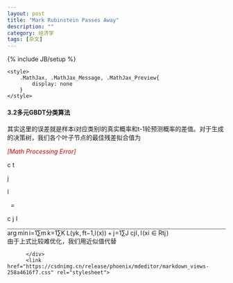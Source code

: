 ```yaml
---
layout: post
title: "Mark Rubinstein Passes Away"
description: ""
category: 经济学
tags: [杂文]
---
```

{% include JB/setup %}


<head><style>.login-box{position: fixed;display: none;left: 50%;top: 50%;z-index: 10000;-webkit-transform: translate(-50%, -50%);-ms-transform: translate(-50%, -50%);-o-transform: translate(-50%, -50%);-moz-transform: translate(-50%, -50%);transform: translate(-50%, -50%);background-color: #fff;}.login-mark{position: fixed;top: 0;left: 0;z-index: 9999;background-color: rgba(0, 0, 0, 0.5);width: 100%;height: 100%;display: none;}</style><script type="text/javascript" async="" src="https://pos.baidu.com/auto_dup?psi=e27f1ef24612cf6573a9512d142478a4&amp;di=0&amp;dri=0&amp;dis=0&amp;dai=0&amp;ps=0&amp;enu=encoding&amp;dcb=___baidu_union_callback_&amp;dtm=AUTO_JSONP&amp;dvi=0.0&amp;dci=-1&amp;dpt=none&amp;tsr=0&amp;tpr=1558320045690&amp;ti=%E6%9C%BA%E5%99%A8%E5%AD%A6%E4%B9%A0%E4%B9%8B%E6%A2%AF%E5%BA%A6%E6%8F%90%E5%8D%87%E5%86%B3%E7%AD%96%E6%A0%91(GBDT)%20-%20%E8%B0%93%E4%B9%8B%E5%B0%8F%E4%B8%80%20-%20CSDN%E5%8D%9A%E5%AE%A2&amp;ari=2&amp;dbv=2&amp;drs=1&amp;pcs=1903x900&amp;pss=1903x11529&amp;cfv=0&amp;cpl=5&amp;chi=1&amp;cce=true&amp;cec=UTF-8&amp;tlm=1558320045&amp;prot=2&amp;rw=900&amp;ltu=https%3A%2F%2Fblog.csdn.net%2FXiaoYi_Eric%2Farticle%2Fdetails%2F80167968&amp;ltr=https%3A%2F%2Fblog.csdn.net%2Fsb19931201%2Farticle%2Fdetails%2F52506157&amp;ecd=1&amp;uc=1920x1040&amp;pis=-1x-1&amp;sr=1920x1080&amp;tcn=1558320046&amp;dc=4"></script><script type="text/javascript" charset="utf-8" src="https://gsp0.baidu.com/yrwHcjSl0MgCo2Kml5_Y_D3/api/customsearch/apiaccept?sid=10742016945123576423&amp;v=2.0&amp;callback=csdn.afterBaiduSearchInit"></script><script type="text/javascript" async="" src="https://rabc1.iteye.com/pjnrue.js"></script><script src="https://www.googletagservices.com/activeview/js/current/osd.js?cb=%2Fr20100101"></script><script src="https://pagead2.googlesyndication.com/pub-config/r20160913/ca-pub-1076724771190722.js"></script>
    <meta charset="UTF-8">
    <link rel="canonical" href="https://blog.csdn.net/XiaoYi_Eric/article/details/80167968">
    <meta http-equiv="content-type" content="text/html; charset=utf-8">
    <meta name="renderer" content="webkit">
    <meta name="force-rendering" content="webkit">
    <meta http-equiv="X-UA-Compatible" content="IE=edge,chrome=1">
    <meta name="viewport" content="width=device-width, initial-scale=1.0, minimum-scale=1.0, maximum-scale=1.0, user-scalable=no">
    <meta name="apple-mobile-web-app-status-bar-style" content="black">
    <meta name="referrer" content="always">
    <meta http-equiv="Cache-Control" content="no-siteapp"><link rel="alternate" media="handheld" href="#">
    <meta name="shenma-site-verification" content="5a59773ab8077d4a62bf469ab966a63b_1497598848">



        

	<style>
        .MathJax, .MathJax_Message, .MathJax_Preview{
            display: none
        }
    </style>
	
	
<link rel="preload" href="https://adservice.google.com/adsid/integrator.js?domain=blog.csdn.net" as="script"><script type="text/javascript" src="https://adservice.google.com/adsid/integrator.js?domain=blog.csdn.net"></script><link rel="preload" href="https://pagead2.googlesyndication.com/pagead/js/r20190513/r20190131/show_ads_impl.js" as="script"><style type="text/css">.recommend-box ._4paradigm_box.T3 a .content-box{margin-left:0} .recommend-box ._4paradigm_box.T3 a .content-box h4{vertical-align:top}.recommend-box ._4paradigm_box.p4courset3_target {padding:0}.recommend-box ._4paradigm_box._paradigm_T_ads_render {padding:0} .recommend-box ._4paradigm_box._paradigm_T_ads_render a {width:100%;display:inline-block} ._4paradigm_box._paradigm_T_ads_render a:hover .text-truncate{color:#ca0c16}</style><script src="https://csdnimg.cn/static/api/js/share.js?v=89860594"></script><link rel="stylesheet" type="text/css" href="//csdnimg.cn/public/common/gotop/css/goTop.min.css?v20180912133540"><style type="text/css">pre{position: relative}pre:hover .hljs-button{display: block}.hljs-button{display: none;position: absolute;right: 4px;top: 4px;font-size: 12px;color: #4d4d4d;background-color: white;padding: 2px 8px;margin: 8px;border-radius: 4px;cursor: pointer; box-shadow: 0 2px 4px rgba(0,0,0,0.05), 0 2px 4px rgba(0,0,0,0.05);}.hljs-button:after{content: attr(data-title)}</style><style type="text/css">.hljs-ln{border-collapse:collapse}            .hljs-ln td{padding:0}            .hljs-ln-n{text-align: right;padding-right: 8px;}            .hljs-ln-n:before{content:attr(data-line-number)}</style><script charset="UTF-8" src="https://entry.baidu.com/rp/bwordcom?di=&amp;user=&amp;page_url=https%3A%2F%2Fblog.csdn.net%2FXiaoYi_Eric%2Farticle%2Fdetails%2F80167968&amp;logid=111&amp;title=%E6%9C%BA%E5%99%A8%E5%AD%A6%E4%B9%A0%E4%B9%8B%E6%A2%AF%E5%BA%A6%E6%8F%90%E5%8D%87%E5%86%B3%E7%AD%96%E6%A0%91(GBDT)%20-%20%E8%B0%93%E4%B9%8B%E5%B0%8F%E4%B8%80%20-%20CSDN%E5%8D%9A%E5%AE%A2&amp;jsonp=baidu_bw_1558320047224"></script><script type="text/javascript" src="https://g.csdnimg.cn/check-adb/1.0.4/check-adb.js"></script><script type="text/javascript" src="//csdnimg.cn/search/baidu_opensug-1.0.0.js"></script><link rel="stylesheet" type="text/css" href="https://g.csdnimg.cn/check-adb/1.0.4/css/check-adb.css"><script type="text/javascript" src="https://g.csdnimg.cn/lib/fuckadblock/3.2.1/fuckadblock.min.js"></script><style type="text/css"></style><style type="text/css"></style><style type="text/css"></style><style type="text/css"></style><style type="text/css"></style><style type="text/css"></style><style type="text/css"></style><style type="text/css"></style><style type="text/css"></style><style type="text/css"></style><style type="text/css"></style><style type="text/css">.MathJax_Hover_Frame {border-radius: .25em; -webkit-border-radius: .25em; -moz-border-radius: .25em; -khtml-border-radius: .25em; box-shadow: 0px 0px 15px #83A; -webkit-box-shadow: 0px 0px 15px #83A; -moz-box-shadow: 0px 0px 15px #83A; -khtml-box-shadow: 0px 0px 15px #83A; border: 1px solid #A6D ! important; display: inline-block; position: absolute}
.MathJax_Menu_Button .MathJax_Hover_Arrow {position: absolute; cursor: pointer; display: inline-block; border: 2px solid #AAA; border-radius: 4px; -webkit-border-radius: 4px; -moz-border-radius: 4px; -khtml-border-radius: 4px; font-family: 'Courier New',Courier; font-size: 9px; color: #F0F0F0}
.MathJax_Menu_Button .MathJax_Hover_Arrow span {display: block; background-color: #AAA; border: 1px solid; border-radius: 3px; line-height: 0; padding: 4px}
.MathJax_Hover_Arrow:hover {color: white!important; border: 2px solid #CCC!important}
.MathJax_Hover_Arrow:hover span {background-color: #CCC!important}
</style><style type="text/css">#MathJax_About {position: fixed; left: 50%; width: auto; text-align: center; border: 3px outset; padding: 1em 2em; background-color: #DDDDDD; color: black; cursor: default; font-family: message-box; font-size: 120%; font-style: normal; text-indent: 0; text-transform: none; line-height: normal; letter-spacing: normal; word-spacing: normal; word-wrap: normal; white-space: nowrap; float: none; z-index: 201; border-radius: 15px; -webkit-border-radius: 15px; -moz-border-radius: 15px; -khtml-border-radius: 15px; box-shadow: 0px 10px 20px #808080; -webkit-box-shadow: 0px 10px 20px #808080; -moz-box-shadow: 0px 10px 20px #808080; -khtml-box-shadow: 0px 10px 20px #808080; filter: progid:DXImageTransform.Microsoft.dropshadow(OffX=2, OffY=2, Color='gray', Positive='true')}
#MathJax_About.MathJax_MousePost {outline: none}
.MathJax_Menu {position: absolute; background-color: white; color: black; width: auto; padding: 2px; border: 1px solid #CCCCCC; margin: 0; cursor: default; font: menu; text-align: left; text-indent: 0; text-transform: none; line-height: normal; letter-spacing: normal; word-spacing: normal; word-wrap: normal; white-space: nowrap; float: none; z-index: 201; box-shadow: 0px 10px 20px #808080; -webkit-box-shadow: 0px 10px 20px #808080; -moz-box-shadow: 0px 10px 20px #808080; -khtml-box-shadow: 0px 10px 20px #808080; filter: progid:DXImageTransform.Microsoft.dropshadow(OffX=2, OffY=2, Color='gray', Positive='true')}
.MathJax_MenuItem {padding: 2px 2em; background: transparent}
.MathJax_MenuArrow {position: absolute; right: .5em; padding-top: .25em; color: #666666; font-size: .75em}
.MathJax_MenuActive .MathJax_MenuArrow {color: white}
.MathJax_MenuArrow.RTL {left: .5em; right: auto}
.MathJax_MenuCheck {position: absolute; left: .7em}
.MathJax_MenuCheck.RTL {right: .7em; left: auto}
.MathJax_MenuRadioCheck {position: absolute; left: 1em}
.MathJax_MenuRadioCheck.RTL {right: 1em; left: auto}
.MathJax_MenuLabel {padding: 2px 2em 4px 1.33em; font-style: italic}
.MathJax_MenuRule {border-top: 1px solid #CCCCCC; margin: 4px 1px 0px}
.MathJax_MenuDisabled {color: GrayText}
.MathJax_MenuActive {background-color: Highlight; color: HighlightText}
.MathJax_MenuDisabled:focus, .MathJax_MenuLabel:focus {background-color: #E8E8E8}
.MathJax_ContextMenu:focus {outline: none}
.MathJax_ContextMenu .MathJax_MenuItem:focus {outline: none}
#MathJax_AboutClose {top: .2em; right: .2em}
.MathJax_Menu .MathJax_MenuClose {top: -10px; left: -10px}
.MathJax_MenuClose {position: absolute; cursor: pointer; display: inline-block; border: 2px solid #AAA; border-radius: 18px; -webkit-border-radius: 18px; -moz-border-radius: 18px; -khtml-border-radius: 18px; font-family: 'Courier New',Courier; font-size: 24px; color: #F0F0F0}
.MathJax_MenuClose span {display: block; background-color: #AAA; border: 1.5px solid; border-radius: 18px; -webkit-border-radius: 18px; -moz-border-radius: 18px; -khtml-border-radius: 18px; line-height: 0; padding: 8px 0 6px}
.MathJax_MenuClose:hover {color: white!important; border: 2px solid #CCC!important}
.MathJax_MenuClose:hover span {background-color: #CCC!important}
.MathJax_MenuClose:hover:focus {outline: none}
</style><style type="text/css">.MathJax_Preview .MJXf-math {color: inherit!important}
</style><style type="text/css">.MJX_Assistive_MathML {position: absolute!important; top: 0; left: 0; clip: rect(1px, 1px, 1px, 1px); padding: 1px 0 0 0!important; border: 0!important; height: 1px!important; width: 1px!important; overflow: hidden!important; display: block!important; -webkit-touch-callout: none; -webkit-user-select: none; -khtml-user-select: none; -moz-user-select: none; -ms-user-select: none; user-select: none}
.MJX_Assistive_MathML.MJX_Assistive_MathML_Block {width: 100%!important}
</style><style type="text/css">#MathJax_Zoom {position: absolute; background-color: #F0F0F0; overflow: auto; display: block; z-index: 301; padding: .5em; border: 1px solid black; margin: 0; font-weight: normal; font-style: normal; text-align: left; text-indent: 0; text-transform: none; line-height: normal; letter-spacing: normal; word-spacing: normal; word-wrap: normal; white-space: nowrap; float: none; -webkit-box-sizing: content-box; -moz-box-sizing: content-box; box-sizing: content-box; box-shadow: 5px 5px 15px #AAAAAA; -webkit-box-shadow: 5px 5px 15px #AAAAAA; -moz-box-shadow: 5px 5px 15px #AAAAAA; -khtml-box-shadow: 5px 5px 15px #AAAAAA; filter: progid:DXImageTransform.Microsoft.dropshadow(OffX=2, OffY=2, Color='gray', Positive='true')}
#MathJax_ZoomOverlay {position: absolute; left: 0; top: 0; z-index: 300; display: inline-block; width: 100%; height: 100%; border: 0; padding: 0; margin: 0; background-color: white; opacity: 0; filter: alpha(opacity=0)}
#MathJax_ZoomFrame {position: relative; display: inline-block; height: 0; width: 0}
#MathJax_ZoomEventTrap {position: absolute; left: 0; top: 0; z-index: 302; display: inline-block; border: 0; padding: 0; margin: 0; background-color: white; opacity: 0; filter: alpha(opacity=0)}
</style><style type="text/css">.MathJax_Preview {color: #888}
#MathJax_Message {position: fixed; left: 1em; bottom: 1.5em; background-color: #E6E6E6; border: 1px solid #959595; margin: 0px; padding: 2px 8px; z-index: 102; color: black; font-size: 80%; width: auto; white-space: nowrap}
#MathJax_MSIE_Frame {position: absolute; top: 0; left: 0; width: 0px; z-index: 101; border: 0px; margin: 0px; padding: 0px}
.MathJax_Error {color: #CC0000; font-style: italic}
</style><link rel="stylesheet" href="//csdnimg.cn/static/api/css/share_style0_16.css?v=6aba13f0.css"><style type="text/css">.MJXp-script {font-size: .8em}
.MJXp-right {-webkit-transform-origin: right; -moz-transform-origin: right; -ms-transform-origin: right; -o-transform-origin: right; transform-origin: right}
.MJXp-bold {font-weight: bold}
.MJXp-italic {font-style: italic}
.MJXp-scr {font-family: MathJax_Script,'Times New Roman',Times,STIXGeneral,serif}
.MJXp-frak {font-family: MathJax_Fraktur,'Times New Roman',Times,STIXGeneral,serif}
.MJXp-sf {font-family: MathJax_SansSerif,'Times New Roman',Times,STIXGeneral,serif}
.MJXp-cal {font-family: MathJax_Caligraphic,'Times New Roman',Times,STIXGeneral,serif}
.MJXp-mono {font-family: MathJax_Typewriter,'Times New Roman',Times,STIXGeneral,serif}
.MJXp-largeop {font-size: 150%}
.MJXp-largeop.MJXp-int {vertical-align: -.2em}
.MJXp-math {display: inline-block; line-height: 1.2; text-indent: 0; font-family: 'Times New Roman',Times,STIXGeneral,serif; white-space: nowrap; border-collapse: collapse}
.MJXp-display {display: block; text-align: center; margin: 1em 0}
.MJXp-math span {display: inline-block}
.MJXp-box {display: block!important; text-align: center}
.MJXp-box:after {content: " "}
.MJXp-rule {display: block!important; margin-top: .1em}
.MJXp-char {display: block!important}
.MJXp-mo {margin: 0 .15em}
.MJXp-mfrac {margin: 0 .125em; vertical-align: .25em}
.MJXp-denom {display: inline-table!important; width: 100%}
.MJXp-denom > * {display: table-row!important}
.MJXp-surd {vertical-align: top}
.MJXp-surd > * {display: block!important}
.MJXp-script-box > *  {display: table!important; height: 50%}
.MJXp-script-box > * > * {display: table-cell!important; vertical-align: top}
.MJXp-script-box > *:last-child > * {vertical-align: bottom}
.MJXp-script-box > * > * > * {display: block!important}
.MJXp-mphantom {visibility: hidden}
.MJXp-munderover {display: inline-table!important}
.MJXp-over {display: inline-block!important; text-align: center}
.MJXp-over > * {display: block!important}
.MJXp-munderover > * {display: table-row!important}
.MJXp-mtable {vertical-align: .25em; margin: 0 .125em}
.MJXp-mtable > * {display: inline-table!important; vertical-align: middle}
.MJXp-mtr {display: table-row!important}
.MJXp-mtd {display: table-cell!important; text-align: center; padding: .5em 0 0 .5em}
.MJXp-mtr > .MJXp-mtd:first-child {padding-left: 0}
.MJXp-mtr:first-child > .MJXp-mtd {padding-top: 0}
.MJXp-mlabeledtr {display: table-row!important}
.MJXp-mlabeledtr > .MJXp-mtd:first-child {padding-left: 0}
.MJXp-mlabeledtr:first-child > .MJXp-mtd {padding-top: 0}
.MJXp-merror {background-color: #FFFF88; color: #CC0000; border: 1px solid #CC0000; padding: 1px 3px; font-style: normal; font-size: 90%}
.MJXp-scale0 {-webkit-transform: scaleX(.0); -moz-transform: scaleX(.0); -ms-transform: scaleX(.0); -o-transform: scaleX(.0); transform: scaleX(.0)}
.MJXp-scale1 {-webkit-transform: scaleX(.1); -moz-transform: scaleX(.1); -ms-transform: scaleX(.1); -o-transform: scaleX(.1); transform: scaleX(.1)}
.MJXp-scale2 {-webkit-transform: scaleX(.2); -moz-transform: scaleX(.2); -ms-transform: scaleX(.2); -o-transform: scaleX(.2); transform: scaleX(.2)}
.MJXp-scale3 {-webkit-transform: scaleX(.3); -moz-transform: scaleX(.3); -ms-transform: scaleX(.3); -o-transform: scaleX(.3); transform: scaleX(.3)}
.MJXp-scale4 {-webkit-transform: scaleX(.4); -moz-transform: scaleX(.4); -ms-transform: scaleX(.4); -o-transform: scaleX(.4); transform: scaleX(.4)}
.MJXp-scale5 {-webkit-transform: scaleX(.5); -moz-transform: scaleX(.5); -ms-transform: scaleX(.5); -o-transform: scaleX(.5); transform: scaleX(.5)}
.MJXp-scale6 {-webkit-transform: scaleX(.6); -moz-transform: scaleX(.6); -ms-transform: scaleX(.6); -o-transform: scaleX(.6); transform: scaleX(.6)}
.MJXp-scale7 {-webkit-transform: scaleX(.7); -moz-transform: scaleX(.7); -ms-transform: scaleX(.7); -o-transform: scaleX(.7); transform: scaleX(.7)}
.MJXp-scale8 {-webkit-transform: scaleX(.8); -moz-transform: scaleX(.8); -ms-transform: scaleX(.8); -o-transform: scaleX(.8); transform: scaleX(.8)}
.MJXp-scale9 {-webkit-transform: scaleX(.9); -moz-transform: scaleX(.9); -ms-transform: scaleX(.9); -o-transform: scaleX(.9); transform: scaleX(.9)}
.MathJax_PHTML .noError {vertical-align: ; font-size: 90%; text-align: left; color: black; padding: 1px 3px; border: 1px solid}
</style><style type="text/css">.MathJax_Display {text-align: center; margin: 1em 0em; position: relative; display: block!important; text-indent: 0; max-width: none; max-height: none; min-width: 0; min-height: 0; width: 100%}
.MathJax .merror {background-color: #FFFF88; color: #CC0000; border: 1px solid #CC0000; padding: 1px 3px; font-style: normal; font-size: 90%}
.MathJax .MJX-monospace {font-family: monospace}
.MathJax .MJX-sans-serif {font-family: sans-serif}
#MathJax_Tooltip {background-color: InfoBackground; color: InfoText; border: 1px solid black; box-shadow: 2px 2px 5px #AAAAAA; -webkit-box-shadow: 2px 2px 5px #AAAAAA; -moz-box-shadow: 2px 2px 5px #AAAAAA; -khtml-box-shadow: 2px 2px 5px #AAAAAA; filter: progid:DXImageTransform.Microsoft.dropshadow(OffX=2, OffY=2, Color='gray', Positive='true'); padding: 3px 4px; z-index: 401; position: absolute; left: 0; top: 0; width: auto; height: auto; display: none}
.MathJax {display: inline; font-style: normal; font-weight: normal; line-height: normal; font-size: 100%; font-size-adjust: none; text-indent: 0; text-align: left; text-transform: none; letter-spacing: normal; word-spacing: normal; word-wrap: normal; white-space: nowrap; float: none; direction: ltr; max-width: none; max-height: none; min-width: 0; min-height: 0; border: 0; padding: 0; margin: 0}
.MathJax:focus, body :focus .MathJax {display: inline-table}
.MathJax.MathJax_FullWidth {text-align: center; display: table-cell!important; width: 10000em!important}
.MathJax img, .MathJax nobr, .MathJax a {border: 0; padding: 0; margin: 0; max-width: none; max-height: none; min-width: 0; min-height: 0; vertical-align: 0; line-height: normal; text-decoration: none}
img.MathJax_strut {border: 0!important; padding: 0!important; margin: 0!important; vertical-align: 0!important}
.MathJax span {display: inline; position: static; border: 0; padding: 0; margin: 0; vertical-align: 0; line-height: normal; text-decoration: none}
.MathJax nobr {white-space: nowrap!important}
.MathJax img {display: inline!important; float: none!important}
.MathJax * {transition: none; -webkit-transition: none; -moz-transition: none; -ms-transition: none; -o-transition: none}
.MathJax_Processing {visibility: hidden; position: fixed; width: 0; height: 0; overflow: hidden}
.MathJax_Processed {display: none!important}
.MathJax_ExBox {display: block!important; overflow: hidden; width: 1px; height: 60ex; min-height: 0; max-height: none}
.MathJax .MathJax_EmBox {display: block!important; overflow: hidden; width: 1px; height: 60em; min-height: 0; max-height: none}
.MathJax_LineBox {display: table!important}
.MathJax_LineBox span {display: table-cell!important; width: 10000em!important; min-width: 0; max-width: none; padding: 0; border: 0; margin: 0}
.MathJax .MathJax_HitBox {cursor: text; background: white; opacity: 0; filter: alpha(opacity=0)}
.MathJax .MathJax_HitBox * {filter: none; opacity: 1; background: transparent}
#MathJax_Tooltip * {filter: none; opacity: 1; background: transparent}
@font-face {font-family: MathJax_Main; src: url('https://csdnimg.cn/release/blog_mathjax/fonts/HTML-CSS/TeX/woff/MathJax_Main-Regular.woff?V=2.7.2') format('woff'), url('https://csdnimg.cn/release/blog_mathjax/fonts/HTML-CSS/TeX/otf/MathJax_Main-Regular.otf?V=2.7.2') format('opentype')}
@font-face {font-family: MathJax_Main-bold; src: url('https://csdnimg.cn/release/blog_mathjax/fonts/HTML-CSS/TeX/woff/MathJax_Main-Bold.woff?V=2.7.2') format('woff'), url('https://csdnimg.cn/release/blog_mathjax/fonts/HTML-CSS/TeX/otf/MathJax_Main-Bold.otf?V=2.7.2') format('opentype')}
@font-face {font-family: MathJax_Main-italic; src: url('https://csdnimg.cn/release/blog_mathjax/fonts/HTML-CSS/TeX/woff/MathJax_Main-Italic.woff?V=2.7.2') format('woff'), url('https://csdnimg.cn/release/blog_mathjax/fonts/HTML-CSS/TeX/otf/MathJax_Main-Italic.otf?V=2.7.2') format('opentype')}
@font-face {font-family: MathJax_Math-italic; src: url('https://csdnimg.cn/release/blog_mathjax/fonts/HTML-CSS/TeX/woff/MathJax_Math-Italic.woff?V=2.7.2') format('woff'), url('https://csdnimg.cn/release/blog_mathjax/fonts/HTML-CSS/TeX/otf/MathJax_Math-Italic.otf?V=2.7.2') format('opentype')}
@font-face {font-family: MathJax_Caligraphic; src: url('https://csdnimg.cn/release/blog_mathjax/fonts/HTML-CSS/TeX/woff/MathJax_Caligraphic-Regular.woff?V=2.7.2') format('woff'), url('https://csdnimg.cn/release/blog_mathjax/fonts/HTML-CSS/TeX/otf/MathJax_Caligraphic-Regular.otf?V=2.7.2') format('opentype')}
@font-face {font-family: MathJax_Size1; src: url('https://csdnimg.cn/release/blog_mathjax/fonts/HTML-CSS/TeX/woff/MathJax_Size1-Regular.woff?V=2.7.2') format('woff'), url('https://csdnimg.cn/release/blog_mathjax/fonts/HTML-CSS/TeX/otf/MathJax_Size1-Regular.otf?V=2.7.2') format('opentype')}
@font-face {font-family: MathJax_Size2; src: url('https://csdnimg.cn/release/blog_mathjax/fonts/HTML-CSS/TeX/woff/MathJax_Size2-Regular.woff?V=2.7.2') format('woff'), url('https://csdnimg.cn/release/blog_mathjax/fonts/HTML-CSS/TeX/otf/MathJax_Size2-Regular.otf?V=2.7.2') format('opentype')}
@font-face {font-family: MathJax_Size3; src: url('https://csdnimg.cn/release/blog_mathjax/fonts/HTML-CSS/TeX/woff/MathJax_Size3-Regular.woff?V=2.7.2') format('woff'), url('https://csdnimg.cn/release/blog_mathjax/fonts/HTML-CSS/TeX/otf/MathJax_Size3-Regular.otf?V=2.7.2') format('opentype')}
@font-face {font-family: MathJax_Size4; src: url('https://csdnimg.cn/release/blog_mathjax/fonts/HTML-CSS/TeX/woff/MathJax_Size4-Regular.woff?V=2.7.2') format('woff'), url('https://csdnimg.cn/release/blog_mathjax/fonts/HTML-CSS/TeX/otf/MathJax_Size4-Regular.otf?V=2.7.2') format('opentype')}
.MathJax .noError {vertical-align: ; font-size: 90%; text-align: left; color: black; padding: 1px 3px; border: 1px solid}
</style></head>




























<div id="BAIDU_DUP_fp_wrapper" style="position: absolute; left: -1px; bottom: -1px; z-index: 0; width: 0px; height: 0px; overflow: hidden; visibility: hidden; display: none;"><iframe id="BAIDU_DUP_fp_iframe" src="https://pos.baidu.com/wh/o.htm?ltr=" style="width: 0px; height: 0px; visibility: hidden; display: none;"></iframe></div>
<div style="visibility: hidden; overflow: hidden; position: absolute; top: 0px; height: 1px; width: auto; padding: 0px; border: 0px; margin: 0px; text-align: left; text-indent: 0px; text-transform: none; line-height: normal; letter-spacing: normal; word-spacing: normal;"><div id="MathJax_Hidden"></div></div>

<div id="MathJax_Message" style="display: none;"></div>



<article class="baidu_pl">
<div id="article_content" class="article_content clearfix csdn-tracking-statistics" data-pid="blog" data-mod="popu_307" data-dsm="post">


<h4><a id="32GBDT_119" target="_blank"></a>3.2多元GBDT分类算法</h4>

其实这里的误差就是样本i对应类别l的真实概率和t-1轮预测概率的差值。对于生成的决策树，我们各个叶子节点的最佳残差拟合值为<br>

<span class="katex--display">
<span class="katex-display">
<span class="katex">
<span class="katex-mathml">
<span class="MathJax_Preview" style="color: inherit; display: none;">
</span>

<span class="MathJax_Error" id="MathJax-Element-48-Frame" tabindex="0" data-mathml="<math xmlns=&quot;http://www.w3.org/1998/Math/MathML&quot;><semantics><mrow><msub><mi>c</mi><mrow><mi>t</mi><mi>j</mi><mi>l</mi></mrow></msub><mo>=</mo><munder><mo><munder><mrow><mi>arg</mi><mo>&amp;#x2061;</mo><mi>min</mi><mo>&amp;#x2061;</mo></mrow><mo stretchy=&quot;true&quot;>&amp;#x23B5;</mo></munder></mo><mrow><mi>c</mi><mi>j</mi><mi>l</mi></mrow></munder><munderover><mo>&amp;#x2211;</mo><mrow><mi>i</mi><mo>=</mo><mn>1</mn></mrow><mi>m</mi></munderover><munderover><mo>&amp;#x2211;</mo><mrow><mi>k</mi><mo>=</mo><mn>1</mn></mrow><mi>K</mi></munderover><mi>L</mi><mo>(</mo><msub><mi>y</mi><mi>k</mi></msub><mo separator=&quot;true&quot;>,</mo><msub><mi>f</mi><mrow><mi>t</mi><mo>&amp;#x2212;</mo><mn>1</mn><mo separator=&quot;true&quot;>,</mo><mi>l</mi></mrow></msub><mo>(</mo><mi>x</mi><mo>)</mo><mo>)</mo><mo>+</mo><munderover><mo>&amp;#x2211;</mo><mrow><mi>j</mi><mo>=</mo><mn>1</mn></mrow><mi>J</mi></munderover><msub><mi>c</mi><mrow><mi>j</mi><mi>l</mi></mrow></msub><mo separator=&quot;true&quot;>,</mo><mi>I</mi><mo>(</mo><msub><mi>x</mi><mi>i</mi></msub><mo>&amp;#x2208;</mo><msub><mi>R</mi><mrow><mi>t</mi><mi>j</mi></mrow></msub><mo>)</mo></mrow><annotation encoding=&quot;application/x-tex&quot;>      c_{tjl}=\underset{cjl}{\underbrace{\arg\min}} \sum_{i=1}^{m} \sum_{k=1}^{K}L(y_k,f_{t-1,l}(x))+\sum _{j=1}^{J}c_{jl},I(x_i\in R_{tj})</annotation></semantics></math>" role="presentation" style="position: relative;">
<span aria-hidden="true">[Math Processing Error]
</span>


<span class="MJX_Assistive_MathML" role="presentation"><math xmlns="http://www.w3.org/1998/Math/MathML"><semantics><mrow><msub><mi>c</mi><mrow><mi>t</mi><mi>j</mi><mi>l</mi></mrow></msub><mo>=</mo><munder><mo><munder><mrow><mi>arg</mi><mo>⁡</mo><mi>min</mi><mo>⁡</mo></mrow><mo stretchy="true">⎵</mo></munder></mo><mrow><mi>c</mi><mi>j</mi><mi>l</mi></mrow></munder><munderover><mo>∑</mo><mrow><mi>i</mi><mo>=</mo><mn>1</mn></mrow><mi>m</mi></munderover><munderover><mo>∑</mo><mrow><mi>k</mi><mo>=</mo><mn>1</mn></mrow><mi>K</mi></munderover><mi>L</mi><mo>(</mo><msub><mi>y</mi><mi>k</mi></msub><mo separator="true">,</mo><msub><mi>f</mi><mrow><mi>t</mi><mo>−</mo><mn>1</mn><mo separator="true">,</mo><mi>l</mi></mrow></msub><mo>(</mo><mi>x</mi><mo>)</mo><mo>)</mo><mo>+</mo><munderover><mo>∑</mo><mrow><mi>j</mi><mo>=</mo><mn>1</mn></mrow><mi>J</mi></munderover><msub><mi>c</mi><mrow><mi>j</mi><mi>l</mi></mrow></msub><mo separator="true">,</mo><mi>I</mi><mo>(</mo><msub><mi>x</mi><mi>i</mi></msub><mo>∈</mo><msub><mi>R</mi><mrow><mi>t</mi><mi>j</mi></mrow></msub><mo>)</mo></mrow><annotation encoding="application/x-tex">      c_{tjl}=\underset{cjl}{\underbrace{\arg\min}} \sum_{i=1}^{m} \sum_{k=1}^{K}L(y_k,f_{t-1,l}(x))+\sum _{j=1}^{J}c_{jl},I(x_i\in R_{tj})</annotation></semantics></math>
</span>
</span>


<script type="math/mml" id="MathJax-Element-48"><math><semantics><mrow><msub><mi>c</mi><mrow><mi>t</mi><mi>j</mi><mi>l</mi></mrow></msub><mo>=</mo><munder><mo><munder><mrow><mi>arg</mi><mo>⁡</mo><mi>min</mi><mo>⁡</mo></mrow><mo stretchy="true">⎵</mo></munder></mo><mrow><mi>c</mi><mi>j</mi><mi>l</mi></mrow></munder><munderover><mo>∑</mo><mrow><mi>i</mi><mo>=</mo><mn>1</mn></mrow><mi>m</mi></munderover><munderover><mo>∑</mo><mrow><mi>k</mi><mo>=</mo><mn>1</mn></mrow><mi>K</mi></munderover><mi>L</mi><mo>(</mo><msub><mi>y</mi><mi>k</mi></msub><mo separator="true">,</mo><msub><mi>f</mi><mrow><mi>t</mi><mo>−</mo><mn>1</mn><mo separator="true">,</mo><mi>l</mi></mrow></msub><mo>(</mo><mi>x</mi><mo>)</mo><mo>)</mo><mo>+</mo><munderover><mo>∑</mo><mrow><mi>j</mi><mo>=</mo><mn>1</mn></mrow><mi>J</mi></munderover><msub><mi>c</mi><mrow><mi>j</mi><mi>l</mi></mrow></msub><mo separator="true">,</mo><mi>I</mi><mo>(</mo><msub><mi>x</mi><mi>i</mi></msub><mo>∈</mo><msub><mi>R</mi><mrow><mi>t</mi><mi>j</mi></mrow></msub><mo>)</mo></mrow><annotation encoding="application/x-tex">
c_{tjl}=\underset{cjl}{\underbrace{\arg\min}} \sum_{i=1}^{m} \sum_{k=1}^{K}L(y_k,f_{t-1,l}(x))+\sum _{j=1}^{J}c_{jl},I(x_i\in R_{tj})
</annotation></semantics></math></script>

</span>


<span class="katex-html" aria-hidden="true">
<span class="base">
<span class="strut" style="height: 0.716668em; vertical-align: -0.286108em;">
</span>

<span class="mord">
<span class="mord mathit">c</span>
<span class="msupsub">
<span class="vlist-t vlist-t2">
<span class="vlist-r">
<span class="vlist" style="height: 0.336108em;">
<span class="" style="top: -2.55em; margin-left: 0em; margin-right: 0.05em;">
<span class="pstrut" style="height: 2.7em;"></span>
<span class="sizing reset-size6 size3 mtight">
<span class="mord mtight">
<span class="mord mathit mtight">t</span>

<span class="mord mathit mtight" style="margin-right: 0.05724em;">j</span>

<span class="mord mathit mtight" style="margin-right: 0.01968em;">l</span></span></span></span></span>


<span class="vlist-s">​</span></span><span class="vlist-r"><span class="vlist" style="height: 0.286108em;"><span class=""></span></span></span></span></span></span><span class="mspace" style="margin-right: 0.277778em;">
</span>
<span class="mrel">=</span>
<span class="mspace" style="margin-right: 0.277778em;"></span></span>

<span class="base"><span class="strut" style="height: 3.55899em; vertical-align: -1.73066em;"></span><span class="mord"><span class="mop op-limits"><span class="vlist-t vlist-t2"><span class="vlist-r"><span class="vlist" style="height: 0.66786em;">
<span class="" style="top: -1.20545em; margin-left: 0em;">
<span class="pstrut" style="height: 2.7em;"></span>
<span class="sizing reset-size6 size3 mtight">
<span class="mord mtight">
<span class="mord mathit mtight">c</span>
<span class="mord mathit mtight" style="margin-right: 0.05724em;">j</span>
<span class="mord mathit mtight" style="margin-right: 0.01968em;">l</span></span></span></span>

<span class="" style="top: -2.7em;"><span class="pstrut" style="height: 2.7em;"></span><span class=""><span class="mop"><span class="mord munder"><span class="vlist-t vlist-t2"><span class="vlist-r"><span class="vlist" style="height: 0.66786em;"><span class="svg-align" style="top: -1.82542em;"><span class="pstrut" style="height: 2.66786em;"></span><span class="stretchy" style="height: 0.548em; min-width: 1.6em;"><span class="brace-left" style="height: 0.548em;"><svg width="400em" height="0.548em" viewBox="0 0 400000 548" preserveAspectRatio="xMinYMin slice"><path d="M0 6l6-6h17c12.688 0 19.313.3 20 1 4 4 7.313 8.3 10 13
 35.313 51.3 80.813 93.8 136.5 127.5 55.688 33.7 117.188 55.8 184.5 66.5.688
 0 2 .3 4 1 18.688 2.7 76 4.3 172 5h399450v120H429l-6-1c-124.688-8-235-61.7
-331-161C60.687 138.7 32.312 99.3 7 54L0 41V6z"></path></svg></span><span class="brace-center" style="height: 0.548em;"><svg width="400em" height="0.548em" viewBox="0 0 400000 548" preserveAspectRatio="xMidYMin slice"><path d="M199572 214
c100.7 8.3 195.3 44 280 108 55.3 42 101.7 93 139 153l9 14c2.7-4 5.7-8.7 9-14
 53.3-86.7 123.7-153 211-199 66.7-36 137.3-56.3 212-62h199568v120H200432c-178.3
 11.7-311.7 78.3-403 201-6 8-9.7 12-11 12-.7.7-6.7 1-18 1s-17.3-.3-18-1c-1.3 0
-5-4-11-12-44.7-59.3-101.3-106.3-170-141s-145.3-54.3-229-60H0V214z"></path></svg></span><span class="brace-right" style="height: 0.548em;"><svg width="400em" height="0.548em" viewBox="0 0 400000 548" preserveAspectRatio="xMaxYMin slice"><path d="M399994 0l6 6v35l-6 11c-56 104-135.3 181.3-238 232-57.3
 28.7-117 45-179 50H-300V214h399897c43.3-7 81-15 113-26 100.7-33 179.7-91 237
-174 2.7-5 6-9 10-13 .7-1 7.3-1 20-1h17z"></path></svg></span></span></span><span class="" style="top: -2.66786em;"><span class="pstrut" style="height: 2.66786em;"></span><span class="mord"><span class="mop">ar<span style="margin-right: 0.01389em;">g</span></span><span class="mspace" style="margin-right: 0.166667em;"></span><span class="mop">min</span></span></span></span><span class="vlist-s">​</span></span><span class="vlist-r"><span class="vlist" style="height: 0.84244em;"><span class=""></span></span></span></span></span></span></span></span></span><span class="vlist-s">​</span></span><span class="vlist-r"><span class="vlist" style="height: 1.73066em;"><span class=""></span></span></span></span></span></span><span class="mspace" style="margin-right: 0.166667em;"></span><span class="mop op-limits"><span class="vlist-t vlist-t2"><span class="vlist-r"><span class="vlist" style="height: 1.6514em;"><span class="" style="top: -1.87233em; margin-left: 0em;"><span class="pstrut" style="height: 3.05em;"></span><span class="sizing reset-size6 size3 mtight"><span class="mord mtight"><span class="mord mathit mtight">i</span><span class="mrel mtight">=</span><span class="mord mtight">1</span></span></span></span><span class="" style="top: -3.05001em;"><span class="pstrut" style="height: 3.05em;"></span><span class=""><span class="mop op-symbol large-op">∑</span></span></span><span class="" style="top: -4.30001em; margin-left: 0em;"><span class="pstrut" style="height: 3.05em;"></span><span class="sizing reset-size6 size3 mtight"><span class="mord mtight"><span class="mord mathit mtight">m</span></span></span></span></span><span class="vlist-s">​</span></span><span class="vlist-r"><span class="vlist" style="height: 1.27767em;"><span class=""></span></span></span></span></span><span class="mspace" style="margin-right: 0.166667em;"></span><span class="mop op-limits"><span class="vlist-t vlist-t2"><span class="vlist-r"><span class="vlist" style="height: 1.82834em;"><span class="" style="top: -1.84789em; margin-left: 0em;"><span class="pstrut" style="height: 3.05em;"></span><span class="sizing reset-size6 size3 mtight"><span class="mord mtight"><span class="mord mathit mtight" style="margin-right: 0.03148em;">k</span><span class="mrel mtight">=</span><span class="mord mtight">1</span></span></span></span><span class="" style="top: -3.05em;"><span class="pstrut" style="height: 3.05em;"></span><span class=""><span class="mop op-symbol large-op">∑</span></span></span><span class="" style="top: -4.3em; margin-left: 0em;"><span class="pstrut" style="height: 3.05em;"></span><span class="sizing reset-size6 size3 mtight"><span class="mord mtight"><span class="mord mathit mtight" style="margin-right: 0.07153em;">K</span></span></span></span></span><span class="vlist-s">​</span></span><span class="vlist-r"><span class="vlist" style="height: 1.30211em;"><span class=""></span></span></span></span></span><span class="mspace" style="margin-right: 0.166667em;"></span><span class="mord mathit">L</span><span class="mopen">(</span><span class="mord"><span class="mord mathit" style="margin-right: 0.03588em;">y</span><span class="msupsub"><span class="vlist-t vlist-t2"><span class="vlist-r"><span class="vlist" style="height: 0.336108em;"><span class="" style="top: -2.55em; margin-left: -0.03588em; margin-right: 0.05em;"><span class="pstrut" style="height: 2.7em;"></span><span class="sizing reset-size6 size3 mtight"><span class="mord mathit mtight" style="margin-right: 0.03148em;">k</span></span></span></span><span class="vlist-s">​</span></span><span class="vlist-r"><span class="vlist" style="height: 0.15em;"><span class=""></span></span></span></span></span></span><span class="mpunct">,</span><span class="mspace" style="margin-right: 0.166667em;"></span><span class="mord"><span class="mord mathit" style="margin-right: 0.10764em;">f</span><span class="msupsub"><span class="vlist-t vlist-t2"><span class="vlist-r"><span class="vlist" style="height: 0.336108em;"><span class="" style="top: -2.55em; margin-left: -0.10764em; margin-right: 0.05em;"><span class="pstrut" style="height: 2.7em;"></span><span class="sizing reset-size6 size3 mtight"><span class="mord mtight"><span class="mord mathit mtight">t</span><span class="mbin mtight">−</span><span class="mord mtight">1</span><span class="mpunct mtight">,</span><span class="mord mathit mtight" style="margin-right: 0.01968em;">l</span></span></span></span></span><span class="vlist-s">​</span></span><span class="vlist-r"><span class="vlist" style="height: 0.286108em;"><span class=""></span></span></span></span></span></span><span class="mopen">(</span><span class="mord mathit">x</span><span class="mclose">)</span><span class="mclose">)</span><span class="mspace" style="margin-right: 0.222222em;"></span><span class="mbin">+</span><span class="mspace" style="margin-right: 0.222222em;"></span></span><span class="base"><span class="strut" style="height: 3.24211em; vertical-align: -1.41378em;"></span><span class="mop op-limits"><span class="vlist-t vlist-t2"><span class="vlist-r"><span class="vlist" style="height: 1.82834em;"><span class="" style="top: -1.87233em; margin-left: 0em;"><span class="pstrut" style="height: 3.05em;"></span><span class="sizing reset-size6 size3 mtight"><span class="mord mtight"><span class="mord mathit mtight" style="margin-right: 0.05724em;">j</span><span class="mrel mtight">=</span><span class="mord mtight">1</span></span></span></span><span class="" style="top: -3.05001em;"><span class="pstrut" style="height: 3.05em;"></span><span class=""><span class="mop op-symbol large-op">∑</span></span></span><span class="" style="top: -4.30001em; margin-left: 0em;"><span class="pstrut" style="height: 3.05em;"></span><span class="sizing reset-size6 size3 mtight"><span class="mord mtight"><span class="mord mathit mtight" style="margin-right: 0.09618em;">J</span></span></span></span></span><span class="vlist-s">​</span></span><span class="vlist-r"><span class="vlist" style="height: 1.41378em;"><span class=""></span></span></span></span></span><span class="mspace" style="margin-right: 0.166667em;"></span><span class="mord"><span class="mord mathit">c</span><span class="msupsub"><span class="vlist-t vlist-t2"><span class="vlist-r"><span class="vlist" style="height: 0.336108em;"><span class="" style="top: -2.55em; margin-left: 0em; margin-right: 0.05em;"><span class="pstrut" style="height: 2.7em;"></span><span class="sizing reset-size6 size3 mtight"><span class="mord mtight"><span class="mord mathit mtight" style="margin-right: 0.05724em;">j</span><span class="mord mathit mtight" style="margin-right: 0.01968em;">l</span></span></span></span></span><span class="vlist-s">​</span></span><span class="vlist-r"><span class="vlist" style="height: 0.286108em;"><span class=""></span></span></span></span></span></span><span class="mpunct">,</span><span class="mspace" style="margin-right: 0.166667em;"></span><span class="mord mathit" style="margin-right: 0.07847em;">I</span><span class="mopen">(</span><span class="mord"><span class="mord mathit">x</span><span class="msupsub"><span class="vlist-t vlist-t2"><span class="vlist-r"><span class="vlist" style="height: 0.311664em;"><span class="" style="top: -2.55em; margin-left: 0em; margin-right: 0.05em;"><span class="pstrut" style="height: 2.7em;"></span><span class="sizing reset-size6 size3 mtight"><span class="mord mathit mtight">i</span></span></span></span><span class="vlist-s">​</span></span><span class="vlist-r"><span class="vlist" style="height: 0.15em;"><span class=""></span></span></span></span></span></span><span class="mspace" style="margin-right: 0.277778em;"></span><span class="mrel">∈</span><span class="mspace" style="margin-right: 0.277778em;"></span></span><span class="base"><span class="strut" style="height: 1.03611em; vertical-align: -0.286108em;"></span><span class="mord"><span class="mord mathit" style="margin-right: 0.00773em;">R</span><span class="msupsub"><span class="vlist-t vlist-t2"><span class="vlist-r"><span class="vlist" style="height: 0.311664em;"><span class="" style="top: -2.55em; margin-left: -0.00773em; margin-right: 0.05em;"><span class="pstrut" style="height: 2.7em;"></span><span class="sizing reset-size6 size3 mtight"><span class="mord mtight"><span class="mord mathit mtight">t</span><span class="mord mathit mtight" style="margin-right: 0.05724em;">j</span></span></span></span></span><span class="vlist-s">​</span></span><span class="vlist-r"><span class="vlist" style="height: 0.286108em;"><span class=""></span></span></span></span></span></span><span class="mclose">)</span></span></span></span></span></span><br>
由于上式比较难优化，我们用近似值代替<br>



          </div>
          <link href="https://csdnimg.cn/release/phoenix/mdeditor/markdown_views-258a4616f7.css" rel="stylesheet">

  </article>